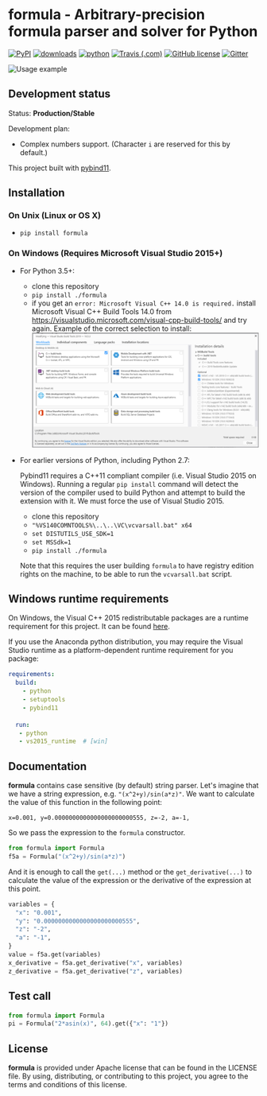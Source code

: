 # formula - Arbitrary-precision formula parser and solver for Python

[![PyPI](https://img.shields.io/pypi/v/formula.svg)](https://pypi.org/project/formula/)
[![downloads](https://img.shields.io/pypi/dm/formula.svg)](https://pypistats.org/packages/formula)
[![python](https://img.shields.io/badge/python-2.7%7C3.5%7C3.6%7C3.7%7C3.8-blue)](https://pypi.org/project/formula/)
[![Travis (.com)](https://img.shields.io/travis/com/hozblok/formula)](https://travis-ci.com/github/hozblok/formula/branches)
[![GitHub license](https://img.shields.io/github/license/hozblok/formula)](https://github.com/hozblok/formula/blob/master/LICENSE)
[![Gitter](https://badges.gitter.im/don_vanchos/Lobby.svg)](https://gitter.im/don_vanchos/Lobby?utm_source=badge&utm_medium=badge&utm_campaign=pr-badge)

![Usage example](preview.gif)

## Development status

Status: **Production/Stable**

Development plan:

+ Complex numbers support. (Character `i` are reserved for this by default.)

This project built with [pybind11](https://github.com/pybind/pybind11).

## Installation

### On Unix (Linux or OS X)

+ `pip install formula`

### On Windows (Requires Microsoft Visual Studio 2015+)

+ For Python 3.5+:
  + clone this repository
  + `pip install ./formula`
  + if you get an `error: Microsoft Visual C++ 14.0 is required.` install Microsoft
  Visual C++ Build Tools 14.0 from https://visualstudio.microsoft.com/visual-cpp-build-tools/
  and try again. Example of the correct selection to install:
  ![Microsoft Visual C++ Build Tools](winbuildtools.png)
+ For earlier versions of Python, including Python 2.7:

   Pybind11 requires a C++11 compliant compiler (i.e. Visual Studio 2015 on
   Windows). Running a regular `pip install` command will detect the version
   of the compiler used to build Python and attempt to build the extension
   with it. We must force the use of Visual Studio 2015.

  + clone this repository
  + `"%VS140COMNTOOLS%\..\..\VC\vcvarsall.bat" x64`
  + `set DISTUTILS_USE_SDK=1`
  + `set MSSdk=1`
  + `pip install ./formula`

   Note that this requires the user building `formula` to have registry edition
   rights on the machine, to be able to run the `vcvarsall.bat` script.

## Windows runtime requirements

On Windows, the Visual C++ 2015 redistributable packages are a runtime
requirement for this project. It can be found [here](https://www.microsoft.com/en-us/download/details.aspx?id=48145).

If you use the Anaconda python distribution, you may require the Visual Studio
runtime as a platform-dependent runtime requirement for you package:

```yaml
requirements:
  build:
    - python
    - setuptools
    - pybind11

  run:
   - python
   - vs2015_runtime  # [win]
```

## Documentation

**formula** contains case sensitive (by default) string parser.
Let's imagine that we have a string expression, e.g. `"(x^2+y)/sin(a*z)"`.
We want to calculate the value of this function in the following point:

```text
x=0.001, y=0.0000000000000000000000555, z=-2, a=-1,
```

So we pass the expression to the `formula` constructor.

```python
from formula import Formula
f5a = Formula("(x^2+y)/sin(a*z)")
```

And it is enough to call the `get(...)` method or the `get_derivative(...)` to calculate
the value of the expression or the derivative of the expression at this point.

```python
variables = {
  "x": "0.001",
  "y": "0.0000000000000000000000555",
  "z": "-2",
  "a": "-1",
}
value = f5a.get(variables)
x_derivative = f5a.get_derivative("x", variables)
z_derivative = f5a.get_derivative("z", variables)
```

## Test call

```python
from formula import Formula
pi = Formula("2*asin(x)", 64).get({"x": "1"})
```

## License

**formula** is provided under Apache license that can be found in the LICENSE
file. By using, distributing, or contributing to this project, you agree to the
terms and conditions of this license.
